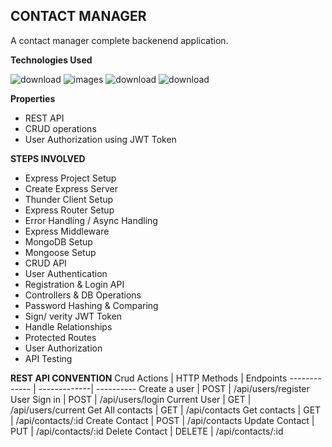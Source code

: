 ## CONTACT MANAGER

A contact manager complete backenend application.

**Technologies Used**

![download](https://github.com/user-attachments/assets/3f25872e-9905-4abb-8b7c-aaffa7016261)
![images](https://github.com/user-attachments/assets/aac11809-d4f5-4904-a0b3-d2ad12f3330a)
![download](https://github.com/user-attachments/assets/2961a5dc-04ab-4927-8a9d-a180228571ac)
![download](https://github.com/user-attachments/assets/5913de83-fb87-457a-832b-9f13fb8f101e)


**Properties**
* REST API 
* CRUD operations
* User Authorization using JWT Token

**STEPS INVOLVED**
* Express Project Setup
* Create Express Server
* Thunder Client Setup
* Express Router Setup
* Error Handling / Async Handling
* Express Middleware
* MongoDB Setup
* Mongoose Setup
* CRUD API
* User Authentication
* Registration & Login API
* Controllers & DB Operations
* Password Hashing & Comparing
* Sign/ verity JWT Token
* Handle Relationships
* Protected Routes
* User Authorization
* API Testing

**REST API CONVENTION**
Crud Actions  | HTTP Methods | Endpoints
------------- | -------------| ----------
Create a user   | POST | /api/users/register
User Sign in  | POST | /api/users/login
Current User  | GET | /api/users/current
Get All contacts  | GET | /api/contacts
Get contacts  | GET | /api/contacts/:id
Create Contact | POST | /api/contacts
Update Contact  | PUT | /api/contacts/:id
Delete Contact  | DELETE | /api/contacts/:id 





  

